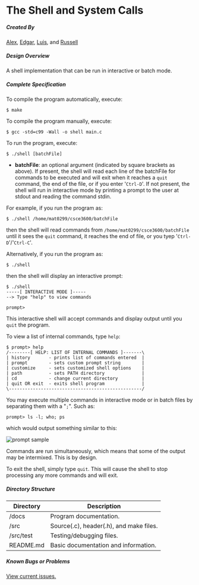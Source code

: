 The Shell and System Calls
===============================

##### Created By

[Alex](https://github.com/orgs/unt-sysprog-team/people/Amac1990), [Edgar](https://github.com/orgs/unt-sysprog-team/people/edgr-sanchez), [Luis](https://github.com/orgs/unt-sysprog-team/people/LCDCLUITAR), and [Russell](https://github.com/orgs/unt-sysprog-team/people/russellprice)

##### Design Overview

A shell implementation that can be run in interactive or batch mode.

##### Complete Specification

To compile the program automatically, execute:

    $ make

To compile the program manually, execute:

    $ gcc -std=c99 -Wall -o shell main.c

To run the program, execute:

    $ ./shell [batchFile]

- **batchFile**: an optional argument (indicated by square brackets as above). If present, the shell will read each line of the batchFile for commands to be executed and will exit when it reaches a `quit` command, the end of the file, or if you enter '`Ctrl-D`'. If not present, the shell will run in interactive mode by printing a prompt to the user at stdout and reading the command stdin.

For example, if you run the program as:

    $ ./shell /home/mat0299/csce3600/batchFile

then the shell will read commands from `/home/mat0299/csce3600/batchFile` until it sees the `quit` command, it reaches the end of file, or you tyep '`Ctrl-D`'/'`Ctrl-C`'.

Alternatively, if you run the program as:

    $ ./shell

then the shell will display an interactive prompt:

    $ ./shell
    -----[ INTERACTIVE MODE ]-----
    --> Type "help" to view commands
    
    prompt> 

This interactive shell will accept commands and display output until you `quit` the program.

To view a list of internal commands, type `help`:

    $ prompt> help
    /--------[ HELP: LIST OF INTERNAL COMMANDS ]-------\
    | history       - prints list of commands entered  |
    | prompt        - sets custom prompt string        |
    | customize     - sets customized shell options    |
    | path          - sets PATH directory              |
    | cd            - change current directory         |
    | quit OR exit  - exits shell program              |
    \--------------------------------------------------/

You may execute multiple commands in interactive mode or in batch files by separating them with a "`;`". Such as:

    prompt> ls -l; who; ps

which would output something similar to this:

![prompt sample](http://i.imgur.com/bVraaQE.png)

Commands are run simultaneously, which means that some of the output may be intermixed. This is by design.

To exit the shell, simply type `quit`. This will cause the shell to stop processing any more commands and will exit.

##### Directory Structure

Directory   |   Description
-------     |   --------
/docs  	      |   Program documentation.
/src 	      |   Source(.c), header(.h), and make files.
/src/test     |   Testing/debugging files.
README.md         |   Basic documentation and information.


##### Known Bugs or Problems

[View current issues.](https://github.com/unt-sysprog-team/major-assignment-1/issues)
